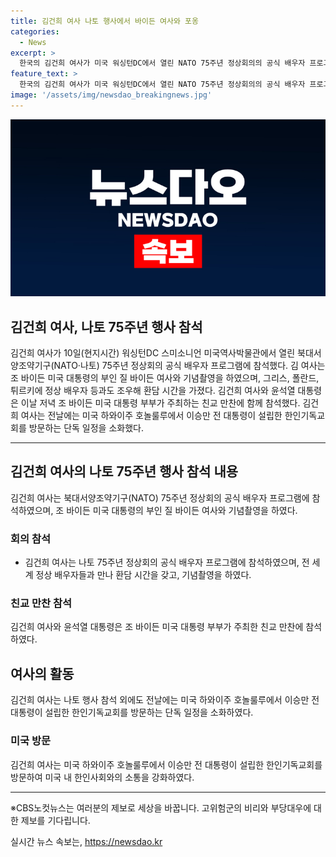 ```yaml
---
title: 김건희 여사 나토 행사에서 바이든 여사와 포옹
categories:
  - News
excerpt: >
  한국의 김건희 여사가 미국 워싱턴DC에서 열린 NATO 75주년 정상회의의 공식 배우자 프로그램에 참석하여 조 바이든 미국 대통령의 부인과 만남을 가졌다. 또한 김 여사는 다른 국가 정상들과의 환담 시간을 가졌으며, 우리나라 윤석열 대통령과 함께 조 바이든 미국 대통령 부부가 주최하는 만찬에 참석하기도 했다. 또한, 김 여사는 전날에는 이승만 전 대통령이 설립한 한인기독교회를 방문하는 일정을 가졌다.
feature_text: >
  한국의 김건희 여사가 미국 워싱턴DC에서 열린 NATO 75주년 정상회의의 공식 배우자 프로그램에 참석하여 조 바이든 미국 대통령의 부인과 만남을 가졌다. 또한 김 여사는 다른 국가 정상들과의 환담 시간을 가졌으며, 우리나라 윤석열 대통령과 함께 조 바이든 미국 대통령 부부가 주최하는 만찬에 참석하기도 했다. 또한, 김 여사는 전날에는 이승만 전 대통령이 설립한 한인기독교회를 방문하는 일정을 가졌다.
image: '/assets/img/newsdao_breakingnews.jpg'
---
```


<p><img src="/assets/img/newsdao_breakingnews.jpg" alt="pcversion 속보" /></p>

<h2>김건희 여사, 나토 75주년 행사 참석</h2>

<p data-ke-size="size16"> 김건희 여사가 10일(현지시간) 워싱턴DC 스미소니언 미국역사박물관에서 열린 북대서양조약기구(NATO·나토) 75주년 정상회의 공식 배우자 프로그램에 참석했다. 김 여사는 조 바이든 미국 대통령의 부인 질 바이든 여사와 기념촬영을 하였으며, 그리스, 폴란드, 튀르키에 정상 배우자 등과도 조우해 환담 시간을 가졌다. 김건희 여사와 윤석열 대통령은 이날 저녁 조 바이든 미국 대통령 부부가 주최하는 친교 만찬에 함께 참석했다. 김건희 여사는 전날에는 미국 하와이주 호놀룰루에서 이승만 전 대통령이 설립한 한인기독교회를 방문하는 단독 일정을 소화했다.</p>

<hr>

<h2 data-ke-size="size26">김건희 여사의 나토 75주년 행사 참석 내용</h2>

<p data-ke-size="size16">김건희 여사는 북대서양조약기구(NATO) 75주년 정상회의 공식 배우자 프로그램에 참석하였으며, 조 바이든 미국 대통령의 부인 질 바이든 여사와 기념촬영을 하였다.</p>

<h3>회의 참석</h3>

<ul>
    <li>김건희 여사는 나토 75주년 정상회의 공식 배우자 프로그램에 참석하였으며, 전 세계 정상 배우자들과 만나 환담 시간을 갖고, 기념촬영을 하였다.</li>
</ul>

<h3>친교 만찬 참석</h3>

<p data-ke-size="size16">김건희 여사와 윤석열 대통령은 조 바이든 미국 대통령 부부가 주최한 친교 만찬에 참석하였다.</p>

<h2 data-ke-size="size26">여사의 활동</h2>

<p data-ke-size="size16">김건희 여사는 나토 행사 참석 외에도 전날에는 미국 하와이주 호놀룰루에서 이승만 전 대통령이 설립한 한인기독교회를 방문하는 단독 일정을 소화하였다.</p>

<h3>미국 방문</h3>

<p data-ke-size="size16">김건희 여사는 미국 하와이주 호놀룰루에서 이승만 전 대통령이 설립한 한인기독교회를 방문하여 미국 내 한인사회와의 소통을 강화하였다.</p>

<hr>

<p data-ke-size="size16"> ※CBS노컷뉴스는 여러분의 제보로 세상을 바꿉니다. 고위험군의 비리와 부당대우에 대한 제보를 기다립니다.</p>
실시간 뉴스 속보는, <a href="https://newsdao.kr" rel="dofollow">https://newsdao.kr</a>


